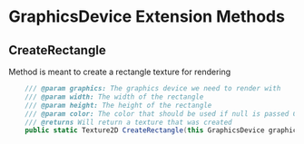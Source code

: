 # GraphicsDevice Extension Methods

## CreateRectangle
Method is meant to create a rectangle texture for rendering

```csharp
    /// @param graphics: The graphics device we need to render with
    /// @param width: The width of the rectangle
    /// @param height: The height of the rectangle
    /// @param color: The color that should be used if null is passed Color.Black is used
    /// @returns Will return a texture that was created
    public static Texture2D CreateRectangle(this GraphicsDevice graphics, int width, int height, Color? color = null);
```